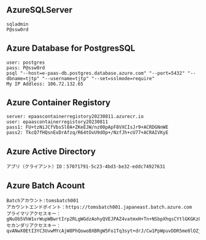 ## AzureSQLServer

```
sqladmin
P@ssw0rd
```

## Azure Database for PostgresSQL

```
user: postgres
pass: P@ssw0rd
psql "--host=e-paas-db.postgres.database.azure.com" "--port=5432" "--dbname=tjtp" "--username=tjtp" "--set=sslmode=require"
My IP Addless: 106.72.132.65
```

## Azure Container Registory

```
server: epaascontainerregistory20230811.azurecr.io
user: epaascontainerregistory20230811
pass1: FU+tzNiJCfVbsSl0A+ZKeEJW/nz00pApF8VXCIsJr9+ACRDGNnWE
pass2: TkcQ7fHQsnExDrAfzq/R64tOvU9dOp+/NzfJh+cU77+ACRAIVKyE
```

## Azure Active Directory

```
アプリ（クライアント）ID：57071791-5c23-4bd3-be32-eddc74927631
```

## Azure Batch Acount

```
Batchアカウント:tomsbatch001
アカウントエンドポイント：https://tomsbatch001.japaneast.batch.azure.com
プライマリアクセスキー：gNuOb5VhW1vrWupWBwrtIrp2RLgWGdzAohyQVEJPAZ4vatmxH+Tn+NSbpXhqsCYtlGKGKz8p15p++ABaFQ2BYQ==
セカンダリアクセスキー：qvANwX0EtI3YC3UvwMYcAjW8PhQowoBXBRgW5Fo1Tq3syt+drJ/Cw1PpWpuvDDR5me0lOZjOiXP9+ABaVLO6MQ==
```
